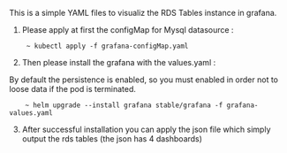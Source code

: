 This is a simple YAML files to visualiz the RDS Tables instance in grafana. 

1. Please apply at first the configMap for Mysql datasource :
    
        ~ kubectl apply -f grafana-configMap.yaml

2. Then please install the grafana with the values.yaml :

By default the persistence is enabled, so you must enabled in order not to loose data if the pod is terminated.

        ~ helm upgrade --install grafana stable/grafana -f grafana-values.yaml


3. After successful installation you can apply the json file which simply output the
rds tables (the json has 4 dashboards)


